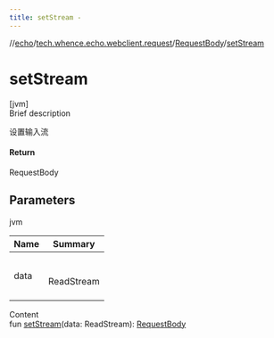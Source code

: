 ```yaml
---
title: setStream -
---
```

//[echo](../../index.md)/[tech.whence.echo.webclient.request](../index.md)/[RequestBody](index.md)/[setStream](set-stream.md)



# setStream  
[jvm]  
Brief description  


设置输入流



#### Return  


RequestBody



## Parameters  
  
jvm  
  
|  Name|  Summary| 
|---|---|
| data| <br><br>ReadStream<Buffer><br><br>
  
  
Content  
fun [setStream](set-stream.md)(data: ReadStream<Buffer>): [RequestBody](index.md)  



